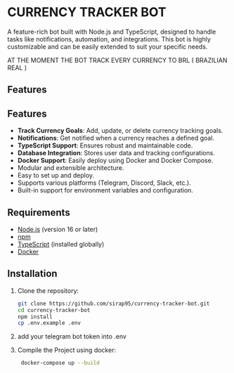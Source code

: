 # CURRENCY TRACKER BOT 

A feature-rich bot built with Node.js and TypeScript, designed to handle tasks like notifications, automation, and integrations. This bot is highly customizable and can be easily extended to suit your specific needs.

AT THE MOMENT THE BOT TRACK EVERY CURRENCY TO BRL ( BRAZILIAN REAL )

## Features


## Features

- **Track Currency Goals**: Add, update, or delete currency tracking goals.
- **Notifications**: Get notified when a currency reaches a defined goal.
- **TypeScript Support**: Ensures robust and maintainable code.
- **Database Integration**: Stores user data and tracking configurations.
- **Docker Support**: Easily deploy using Docker and Docker Compose.
- Modular and extensible architecture.
- Easy to set up and deploy.
- Supports various platforms (Telegram, Discord, Slack, etc.).
- Built-in support for environment variables and configuration.

## Requirements

- [Node.js](https://nodejs.org/) (version 16 or later)
- [npm](https://www.npmjs.com/)
- [TypeScript](https://www.typescriptlang.org/) (installed globally)
- [Docker](https://www.docker.com/)

## Installation

1. Clone the repository:
   ```bash
   git clone https://github.com/sirap95/currency-tracker-bot.git
   cd currency-tracker-bot
   npm install
   cp .env.example .env
   ```
2. add your telegram bot token into .env

3. Compile the Project using docker:
   ```bash
    docker-compose up --build
    ```
